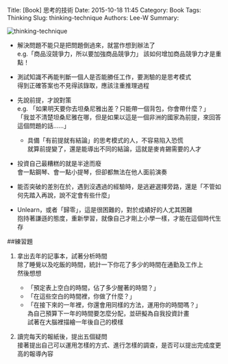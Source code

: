 Title: [Book] 思考的技術
Date: 2015-10-18 11:45
Category: Book
Tags: Thinking
Slug: thinking-technique
Authors: Lee-W
Summary: 


![thinking-technique](http://pic.eslite.com/Upload/Product/201506/m/635696947482798750.jpg)

<!--more-->

- 解決問題不能只是把問題倒過來，就當作想到辦法了  
	e.g.「商品沒競爭力，所以要加強商品競爭力」 
	該如何增加商品競爭力才是重點！

- 測試知識不再能判斷一個人是否能勝任工作，要測驗的是思考模式  
  得到正確答案也不見得該錄取，應該注重推理過程

- 先說前提，才說對策  
  e.g. 「如果明天要你去坦桑尼雅出差？只能帶一個背包，你會帶什麼？」  
  「我並不清楚坦桑尼雅在哪，但是如果以這是一個非洲的國家為前提，來回答這個問題的話......」
	- 具備「有前提就有結論」的思考模式的人，不容易陷入恐慌  
	  就算前提變了，還是能導出不同的結論，這就是麥肯錫需要的人才

- 投資自己最糟糕的就是半途而廢  
  會一點鋼琴、會一點小提琴，但卻都無法在他人面前演奏

- 能否突破的差別在於，遇到沒遇過的經驗時，是逃避選擇旁路，還是「不管如何先踏入再說，說不定會有些什麼」

- Unlearn，或者「歸零」，這是很困難的，對於成績好的人尤其困難  
  抱持著謙遜的態度，重新學習，就像自己才剛上小學一樣，才能在這個時代生存

##練習題
1. 拿出去年的記事本，試著分析時間  
   除了睡覺以及吃飯的時間，統計一下你花了多少的時間在通勤及工作上  
   然後想想
   - 「預定表上空白的時間，佔了多少醒著的時間？」
   - 「在這些空白的時間裡，你做了什麼？」
   - 「在接下來的一年裡，你還會用同樣的方法，運用你的時間嗎？」  
  為自己預算下一年的時間要怎麼分配，並研擬為自我投資計畫  
  試著在大腦裡描繪一年後自己的模樣

2. 讀完每天的報紙後，提出五個疑問  
   接著提出自己可以運用怎樣的方式、進行怎樣的調查，是否可以提出完成度更高的報導內容     